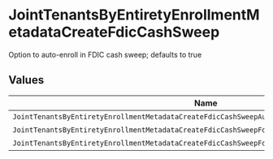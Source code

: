 # JointTenantsByEntiretyEnrollmentMetadataCreateFdicCashSweep

Option to auto-enroll in FDIC cash sweep; defaults to true


## Values

| Name                                                                                            | Value                                                                                           |
| ----------------------------------------------------------------------------------------------- | ----------------------------------------------------------------------------------------------- |
| `JointTenantsByEntiretyEnrollmentMetadataCreateFdicCashSweepAutoEnrollFdicCashSweepUnspecified` | AUTO_ENROLL_FDIC_CASH_SWEEP_UNSPECIFIED                                                         |
| `JointTenantsByEntiretyEnrollmentMetadataCreateFdicCashSweepFdicCashSweepEnroll`                | FDIC_CASH_SWEEP_ENROLL                                                                          |
| `JointTenantsByEntiretyEnrollmentMetadataCreateFdicCashSweepFdicCashSweepDecline`               | FDIC_CASH_SWEEP_DECLINE                                                                         |